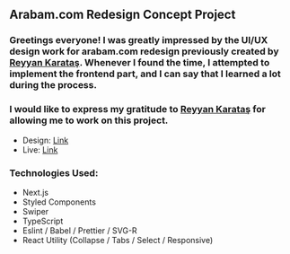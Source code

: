 ## Arabam.com Redesign Concept Project



### Greetings everyone! I was greatly impressed by the UI/UX design work for arabam.com redesign previously created by [Reyyan Karataş](https://www.linkedin.com/in/reyyankaratas/). Whenever I found the time, I attempted to implement the frontend part, and I can say that I learned a lot during the process.


### I would like to express my gratitude to [Reyyan Karataş](https://www.linkedin.com/in/reyyankaratas/) for allowing me to work on this project.

- Design: [Link](https://www.behance.net/gallery/110276827/Arabamcom-Redesign-Concept)
- Live: [Link](https://arabam-redesign-nextjs.vercel.app/)
### Technologies Used:
+ Next.js
+ Styled Components
+ Swiper
+ TypeScript
+ Eslint / Babel / Prettier / SVG-R
+ React Utility (Collapse / Tabs / Select / Responsive)

